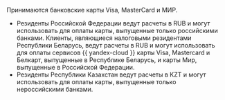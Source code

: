 Принимаются банковские карты Visa, MasterCard и МИР.

* Резиденты Российской Федерации ведут расчеты в RUB и могут использовать для оплаты карты, выпущенные только российскими банками. Клиенты, являющиеся налоговыми резидентами Республики Беларусь, ведут расчеты в RUB и могут использовать для оплаты сервисов {{ yandex-cloud }} карты Visa, Mastercard и Белкарт, выпущенные в Республике Беларусь, и карты Мир, выпущенные в Российской Федерации.
* Резиденты Республики Казахстан ведут расчеты в KZT и могут использовать для оплаты карты, выпущенные только нероссийскими банками.
